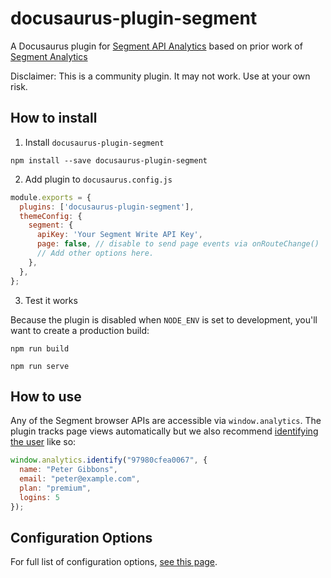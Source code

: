 # docusaurus-plugin-segment

A Docusaurus plugin for [Segment API Analytics](https://www.segment.com/) based on prior work of [Segment Analytics](https://github.com/Moesif/docusaurus-plugin-segment)

Disclaimer: This is a community plugin. It may not work. Use at your own risk.



## How to install

1. Install `docusaurus-plugin-segment`

  `npm install --save docusaurus-plugin-segment`

2. Add plugin to `docusaurus.config.js`

```javascript
module.exports = {
  plugins: ['docusaurus-plugin-segment'],
  themeConfig: {
    segment: {
      apiKey: 'Your Segment Write API Key',
      page: false, // disable to send page events via onRouteChange()
      // Add other options here.
    },
  },
};
```

3. Test it works

Because the plugin is disabled when `NODE_ENV` is set to development, you'll want to create a production build: 

```
npm run build

npm run serve
```

## How to use

Any of the Segment browser APIs are accessible via `window.analytics`.
The plugin tracks page views automatically but we also recommend [identifying the user](https://segment.com/docs/connections/spec/identify/) like so:

```javascript
window.analytics.identify("97980cfea0067", {
  name: "Peter Gibbons",
  email: "peter@example.com",
  plan: "premium",
  logins: 5
});
```

## Configuration Options

For full list of configuration options, [see this page](https://github.com/segmentio/snippet).
